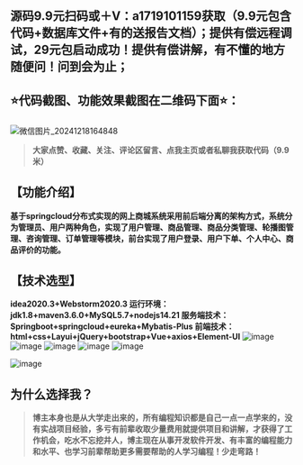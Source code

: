 ## 源码9.9元扫码或＋V：a1719101159获取（9.9元包含代码+数据库文件+有的送报告文档）；提供有偿远程调试，29元包启动成功！提供有偿讲解，有不懂的地方随便问！问到会为止；
## ⭐代码截图、功能效果截图在二维码下面⭐：
### 
![微信图片_20241218164848](https://github.com/user-attachments/assets/646b2784-afb8-47ee-a4d4-5ccc9f96b331)

> **大家点赞、收藏、关注、评论区留言、点我主页或者私聊我获取代码（9.9米）**

## 【功能介绍】
**基于springcloud分布式实现的网上商城系统采用前后端分离的架构方式，系统分为管理员、用户两种角色，实现了用户管理、商品管理、商品分类管理、轮播图管理、咨询管理、订单管理等模块，前台实现了用户登录、用户下单、个人中心、商品评价的功能。**
## 【技术选型】
**idea2020.3+Webstorm2020.3
运行环境：jdk1.8+maven3.6.0+MySQL5.7+nodejs14.21
服务端技术：Springboot+springcloud+eureka+Mybatis-Plus
前端技术：html+css+Layui+jQuery+bootstrap+Vue+axios+Element-UI**
![image](https://github.com/user-attachments/assets/1786e05d-1c48-4e4d-8557-70c4a0567e75)
![image](https://github.com/user-attachments/assets/4ad8a079-d44f-4de8-9bb8-66a3e778aa4c)
![image](https://github.com/user-attachments/assets/49115ac1-bb2a-4e23-bf92-becb01a6aef4)
![image](https://github.com/user-attachments/assets/71cccf61-4257-431e-80a2-72de9206d7ee)
![image](https://github.com/user-attachments/assets/d1d2e1bf-39c6-420c-a136-96b8f561530c)

![image](https://github.com/user-attachments/assets/848d4835-3fe5-43b0-9b8b-2ba8e02d1b1e)

## 为什么选择我？

> **博主本身也是从大学走出来的，所有编程知识都是自己一点一点学来的，没有实战项目经验，多亏有前辈收取少量费用就提供项目和讲解，才获得了工作机会，吃水不忘挖井人，博主现在从事开发软件开发、有丰富的编程能力和水平、也学习前辈帮助更多需要帮助的人学习编程！少走弯路！**


